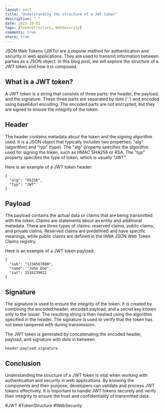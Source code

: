 ```yaml
---
layout: post
title: "Understanding the structure of a JWT token"
description: " "
date: 2023-10-03
tags: [TokenStructure, WebSecurity]
comments: true
share: true
---
```


JSON Web Tokens (JWTs) are a popular method for authentication and security in web applications. They are used to transmit information between parties as a JSON object. In this blog post, we will explore the structure of a JWT token and how it is composed.

## What is a JWT token?

A JWT token is a string that consists of three parts: the header, the payload, and the signature. These three parts are separated by dots ('.') and encoded using base64url encoding. The encoded parts are not encrypted, but they are signed to ensure the integrity of the token.

## Header

The header contains metadata about the token and the signing algorithm used. It is a JSON object that typically includes two properties: "alg" (algorithm) and "typ" (type). The "alg" property specifies the algorithm used for signing the token, such as HMAC SHA256 or RSA. The "typ" property specifies the type of token, which is usually "JWT".

Here is an example of a JWT token header:

```
{
  "alg": "HS256",
  "typ": "JWT"
}
```

## Payload

The payload contains the actual data or claims that are being transmitted with the token. Claims are statements about an entity and additional metadata. There are three types of claims: reserved claims, public claims, and private claims. Reserved claims are predefined and have specific meanings, while public claims are defined in the IANA JSON Web Token Claims registry.

Here is an example of a JWT token payload:

```
{
  "sub": "1234567890",
  "name": "John Doe",
  "iat": 1516239022
}
```

## Signature

The signature is used to ensure the integrity of the token. It is created by combining the encoded header, encoded payload, and a secret key known only to the issuer. The resulting string is then hashed using the algorithm specified in the header. The signature is used to verify that the token has not been tampered with during transmission.

The JWT token is generated by concatenating the encoded header, payload, and signature with dots in between:

```
header.payload.signature
```

## Conclusion

Understanding the structure of a JWT token is vital when working with authentication and security in web applications. By knowing the components and their purpose, developers can validate and process JWT tokens effectively. It is important to handle JWT tokens securely and verify their integrity to ensure the trust and confidentiality of transmitted data.

#JWT #TokenStructure #WebSecurity